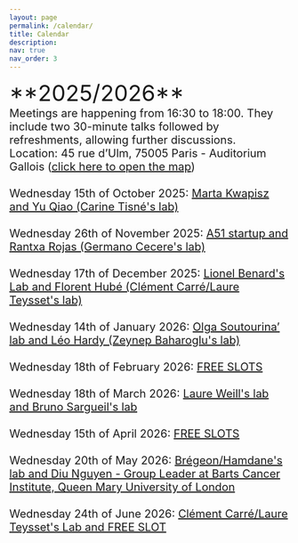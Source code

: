 ```yaml
---
layout: page
permalink: /calendar/
title: Calendar
description:
nav: true
nav_order: 3
---
```

<span style="font-size: 40px;">
**2025/2026** <br>
<span style="font-size: 20px;">
Meetings are happening from 16:30 to 18:00. They include two 30-minute talks followed by refreshments, allowing further discussions.<br>

<span style="font-size: 20px;">
Location: 45 rue d’Ulm, 75005 Paris - Auditorium Gallois (<a href="/assets/img/map.pdf" target="_blank">click here to open the map</a>) <br><br>

<div class="event">
  <span class="event-date">Wednesday 15th of October 2025</span>: 
  <a href="/speakers/October/" class="event-speakers">Marta Kwapisz and Yu Qiao (Carine Tisné's lab)</a>
</div>
<br>
<div class="event">
  <span class="event-date">Wednesday 26th of November 2025</span>: 
  <a href="/speakers/November/" class="event-speakers">A51 startup and Rantxa Rojas (Germano Cecere's lab)</a>
</div>
<br>
<div class="event">
  <span class="event-date">Wednesday 17th of December 2025</span>: 
  <a href="/speakers/December/" class="event-speakers">Lionel Benard's Lab and Florent Hubé (Clément Carré/Laure Teysset's lab) </a>
</div>
<br>
<div class="event">
  <span class="event-date">Wednesday 14th of January 2026</span>: 
  <a href="/speakers/January/" class="event-speakers" >Olga Soutourina’ lab and Léo Hardy (Zeynep Baharoglu's lab)</a>
</div>
<br>
<div class="event">
  <span class="event-date">Wednesday 18th of February 2026</span>: 
  <a href="/speakers/fevrier/" class="event-speakers">FREE SLOTS</a>
</div>
<br>
<div class="event">
  <span class="event-date">Wednesday 18th of March 2026</span>: 
  <a href="/speakers/mars/" class="event-speakers">Laure Weill's lab and Bruno Sargueil's lab</a>
</div>
<br>
<div class="event">
  <span class="event-date">Wednesday 15th of April 2026</span>: 
 <a href="/speakers/mai/" class="event-speakers">FREE SLOTS</a>
</div>
<br>
<div class="event">
  <span class="event-date">Wednesday 20th of May 2026</span>: 
  <a href="/speakers/mai/" class="event-speakers">Brégeon/Hamdane's lab and Diu Nguyen - Group Leader at Barts Cancer Institute, Queen Mary University of London</a>
</div>
<br>
<div class="event">
  <span class="event-date">Wednesday 24th of June 2026</span>: 
  <a href="/speakers/Juin/" class="event-speakers">Clément Carré/Laure Teysset's Lab and FREE SLOT</a>
</div>
<br><br><br>
